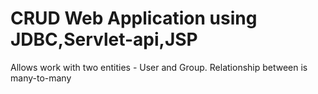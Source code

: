 # CRUD Web Application using JDBC,Servlet-api,JSP
Allows work with two entities - User and Group. Relationship between is many-to-many
